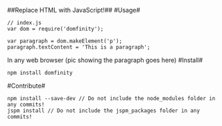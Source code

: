 ##Replace HTML with JavaScript!##
#Usage#
```
// index.js
var dom = require('domfinity');

var paragraph = dom.makeElement('p');
paragraph.textContent = 'This is a paragraph';
```
In any web browser
(pic showing the paragraph goes here)
#Install#
```
npm install domfinity
```




#Contribute#

```
npm install --save-dev // Do not include the node_modules folder in any commits!
jspm install // Do not include the jspm_packages folder in any commits!
```

